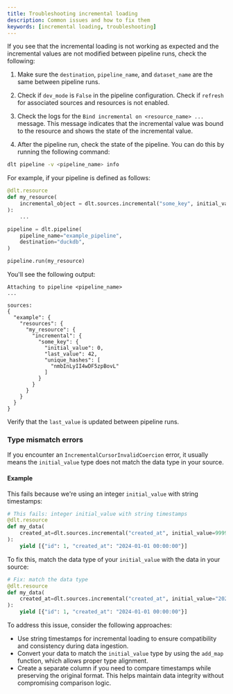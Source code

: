 ```yaml
---
title: Troubleshooting incremental loading
description: Common issues and how to fix them
keywords: [incremental loading, troubleshooting]
---
```


If you see that the incremental loading is not working as expected and the incremental values are not modified between pipeline runs, check the following:

1. Make sure the `destination`, `pipeline_name`, and `dataset_name` are the same between pipeline runs.

2. Check if `dev_mode` is `False` in the pipeline configuration. Check if `refresh` for associated sources and resources is not enabled.

3. Check the logs for the `Bind incremental on <resource_name> ...` message. This message indicates that the incremental value was bound to the resource and shows the state of the incremental value.

4. After the pipeline run, check the state of the pipeline. You can do this by running the following command:

```sh
dlt pipeline -v <pipeline_name> info
```

For example, if your pipeline is defined as follows:

```py
@dlt.resource
def my_resource(
    incremental_object = dlt.sources.incremental("some_key", initial_value=0),
):
    ...

pipeline = dlt.pipeline(
    pipeline_name="example_pipeline",
    destination="duckdb",
)

pipeline.run(my_resource)
```

You'll see the following output:

```text
Attaching to pipeline <pipeline_name>
...

sources:
{
  "example": {
    "resources": {
      "my_resource": {
        "incremental": {
          "some_key": {
            "initial_value": 0,
            "last_value": 42,
            "unique_hashes": [
              "nmbInLyII4wDF5zpBovL"
            ]
          }
        }
      }
    }
  }
}
```

Verify that the `last_value` is updated between pipeline runs.

### Type mismatch errors

If you encounter an `IncrementalCursorInvalidCoercion` error, it usually means the `initial_value` type does not match the data type in your source.

#### Example

This fails because we're using an integer `initial_value` with string timestamps:
```py
# This fails: integer initial_value with string timestamps
@dlt.resource
def my_data(
    created_at=dlt.sources.incremental("created_at", initial_value=9999)
):
    yield [{"id": 1, "created_at": "2024-01-01 00:00:00"}]
```

To fix this, match the data type of your `initial_value` with the data in your source:
```py
# Fix: match the data type
@dlt.resource  
def my_data(
    created_at=dlt.sources.incremental("created_at", initial_value="2024-01-01 00:00:00")
):
    yield [{"id": 1, "created_at": "2024-01-01 00:00:00"}]
```

To address this issue, consider the following approaches:

- Use string timestamps for incremental loading to ensure compatibility and consistency during data ingestion.
- Convert your data to match the `initial_value` type by using the `add_map` function, which allows proper type alignment.
- Create a separate column if you need to compare timestamps while preserving the original format. This helps maintain data integrity without compromising comparison logic.
